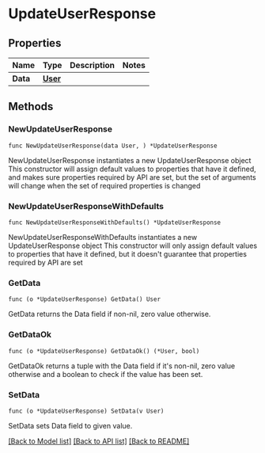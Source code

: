 # UpdateUserResponse

## Properties

Name | Type | Description | Notes
------------ | ------------- | ------------- | -------------
**Data** | [**User**](User.md) |  |

## Methods

### NewUpdateUserResponse

`func NewUpdateUserResponse(data User, ) *UpdateUserResponse`

NewUpdateUserResponse instantiates a new UpdateUserResponse object
This constructor will assign default values to properties that have it defined,
and makes sure properties required by API are set, but the set of arguments
will change when the set of required properties is changed

### NewUpdateUserResponseWithDefaults

`func NewUpdateUserResponseWithDefaults() *UpdateUserResponse`

NewUpdateUserResponseWithDefaults instantiates a new UpdateUserResponse object
This constructor will only assign default values to properties that have it defined,
but it doesn't guarantee that properties required by API are set

### GetData

`func (o *UpdateUserResponse) GetData() User`

GetData returns the Data field if non-nil, zero value otherwise.

### GetDataOk

`func (o *UpdateUserResponse) GetDataOk() (*User, bool)`

GetDataOk returns a tuple with the Data field if it's non-nil, zero value otherwise
and a boolean to check if the value has been set.

### SetData

`func (o *UpdateUserResponse) SetData(v User)`

SetData sets Data field to given value.



[[Back to Model list]](../README.md#documentation-for-models) [[Back to API list]](../README.md#documentation-for-api-endpoints) [[Back to README]](../README.md)
